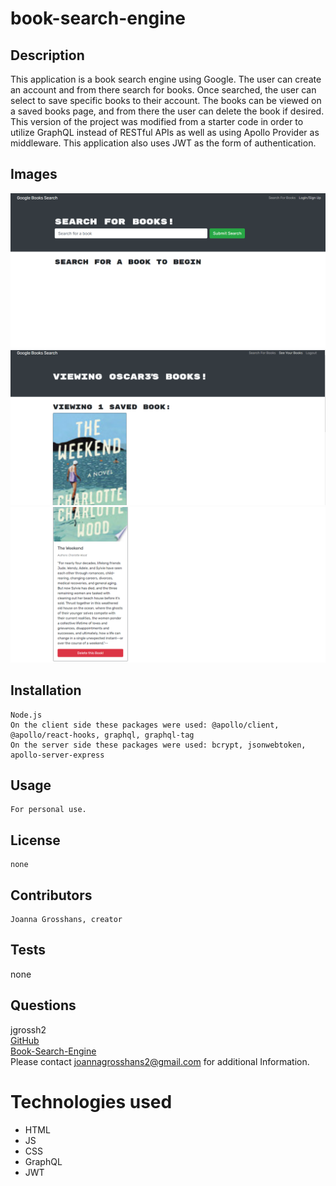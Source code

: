 # book-search-engine

## Description

This application is a book search engine using Google. The user can create an account and from there search for books. Once searched, the user can select to save specific books to their account. The books can be viewed on a saved books page, and from there the user can delete the book if desired. This version of the project was modified from a starter code in order to utilize GraphQL instead of RESTful APIs as well as using Apollo Provider as middleware. This application also uses JWT as the form of authentication.

## Images 
![book-search-engine homepage](/client/public/images/homepage.png) <br>
![book-search-engine savedbooks](/client/public/images/savedbooks.png) <br>
![book-search-engine savedbooks2](/client/public/images/savedbooks2.png) <br>

## Installation
    Node.js
    On the client side these packages were used: @apollo/client, @apollo/react-hooks, graphql, graphql-tag
    On the server side these packages were used: bcrypt, jsonwebtoken, apollo-server-express
## Usage
    For personal use.
## License
    none
## Contributors
    Joanna Grosshans, creator
## Tests
   none
## Questions
jgrossh2 <br />
[GitHub](https://github.com/jgrossh2/book-search-engine) <br />
[Book-Search-Engine](https://stormy-cliffs-07718.herokuapp.com/) <br />
Please contact <joannagrosshans2@gmail.com> for additional Information.

# Technologies used
 * HTML <br>
 * JS <br>
 * CSS <br>
 * GraphQL <br>
 * JWT

